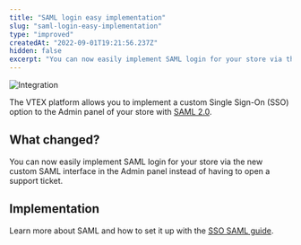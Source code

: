 ```yaml
---
title: "SAML login easy implementation"
slug: "saml-login-easy-implementation"
type: "improved"
createdAt: "2022-09-01T19:21:56.237Z"
hidden: false
excerpt: "You can now easily implement SAML login for your store via the new custom SAML interface in the Admin panel instead of having to open a support ticket."
---
```


![Integration](https://raw.githubusercontent.com/vtexdocs/dev-portal-content/main/images/saml-login-easy-implementation-0.png)

The VTEX platform allows you to implement a custom Single Sign-On (SSO) option to the Admin panel of your store with [SAML 2.0](https://developers.vtex.com/vtex-rest-api/docs/login-integration-guide-admin-saml2).

## What changed?

You can now easily implement SAML login for your store via the new custom SAML interface in the Admin panel instead of having to open a support ticket.

## Implementation

Learn more about SAML and how to set it up with the [SSO SAML guide](https://developers.vtex.com/vtex-rest-api/docs/login-integration-guide-admin-saml2).

